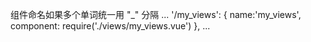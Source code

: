 组件命名如果多个单词统一用 "_" 分隔
  ...
    '/my_views': {
      name:'my_views',
      component: require('./views/my_views.vue')
    },
  ...